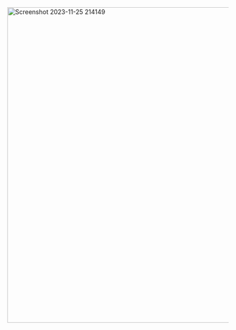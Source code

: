 <img width="719" alt="Screenshot 2023-11-25 214149" src="https://github.com/vishnu-t-r/Data-Analytics-Portfolio-Projects/assets/109589119/05103309-8451-4118-a165-51c033759b7c">

